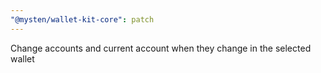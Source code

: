 ```yaml
---
"@mysten/wallet-kit-core": patch
---
```


Change accounts and current account when they change in the selected wallet
